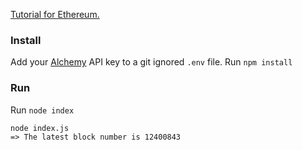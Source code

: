 [Tutorial for Ethereum.](https://ethereum.org/en/developers/tutorials/getting-started-with-ethereum-development-using-alchemy/)

### Install

Add your [Alchemy](https://www.alchemy.com/) API key to a git ignored `.env` file.
Run `npm install`

### Run

Run `node index`
```
node index.js
=> The latest block number is 12400843
```
